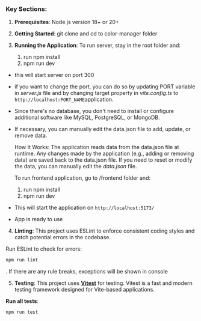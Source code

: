 ### Key Sections:

1. **Prerequisites**: Node.js version 18+ or 20+

2. **Getting Started**: git clone and cd to color-manager folder

3. **Running the Application**:
   To run server, stay in the root folder and:
   1. run npm install
   2. npm run dev

- this will start server on port 300
- if you want to change the port, you can do so by updating PORT variable in _server.js_ file and by changing target property in _vite.config.ts_ to `http://localhost:PORT_NAME`application.
- Since there's no database, you don't need to install or configure additional software like MySQL, PostgreSQL, or MongoDB.
- If necessary, you can manually edit the data.json file to add, update, or remove data.

  How It Works:
  The application reads data from the data.json file at runtime.
  Any changes made by the application (e.g., adding or removing data) are saved back to the data.json file.
  If you need to reset or modify the data, you can manually edit the _data.json_ file.

  To run frontend application, go to /frontend folder and:

  1.  run npm install
  2.  npm run dev

- This will start the application on `http://localhost:5173/`
- App is ready to use

4. **Linting**:
   This project uses ESLint to enforce consistent coding styles and catch potential errors in the codebase.

Run ESLint to check for errors:

```bash
npm run lint
```

. If there are any rule breaks, exceptions will be shown in console

5. **Testing**:
   This project uses **[Vitest](https://vitest.dev/)** for testing. Vitest is a fast and modern testing framework designed for Vite-based applications.

**Run all tests**:

```bash
npm run test
```
